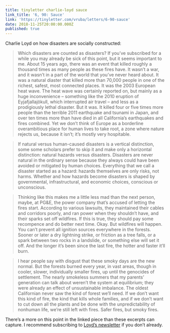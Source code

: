 ```yaml
---
title: tinyletter charlie-loyd sauce
link_title: '6, 90: Sauce'
link: 'https://tinyletter.com/vruba/letters/6-90-sauce'
date: 2018-11-25T20:00:00.000Z
published: true
---
```

Charlie Loyd on how disasters are socially constructed:

> Which disasters are counted as disasters? If you’ve subscribed for a while you may already be sick of this point, but it seems important to me. About 15 years ago, there was an event that killed roughly a thousand times as many people as these fires have. It wasn’t a war, and it wasn’t in a part of the world that you’ve never heard about. It was a natural diaster that killed more than 70,000 people in one of the richest, safest, most connected places. It was the 2003 European heat wave. The heat wave was certainly reported on, but mainly as a huge inconvenience – something like the 2010 eruption of Eyjafjallajökull, which interrupted air travel – and less as a prodigiously lethal disaster. But it was. It killed four or five times more people than the terrible 2011 earthquake and tsunami in Japan, and over ten times more than have died in all California’s earthquakes and fires combined. Yet we don’t think of Europe as a borderline overambitious place for human lives to take root, a zone where nature rejects us, because it isn’t; it’s mostly very hospitable.

> If natural versus human-caused disasters is a vertical distinction, some some scholars prefer to skip it and make only a horizontal distinction: natural hazards versus disasters. Disasters are never natural in the ordinary sense because they always could have been avoided or mitigated by human choices. Everything that we call a disaster started as a hazard: hazards themselves are only risks, not harms. Whether and how hazards become disasters is shaped by governmental, infrastructural, and economic choices, conscious or unconscious.

> Thinking like this makes me a little less mad than the next person, maybe, at PG&E, the power company that’s accused of letting the fires start. According to various lawsuits, they maintained their cables and corridors poorly, and ran power when they shouldn’t have, and their sparks set off wildfires. If this is true, they should pay some recompence and do better next time. Okay. But wildfires will happen. You can’t prevent all ignition sources everywhere in the forests. Sooner or later a dry lightning strike, or friction as a tree falls, or a spark between two rocks in a landslide, or something else will set it off. And the longer it’s been since the last fire, the hotter and faster it’ll burn.

> I hear people say with disgust that these smoky days are the new normal. But the forests burned every year, in vast areas, though in cooler, slower, individually smaller fires, up until the genocides of settlement. The nearly smokeless summers that my parents’ generation can talk about weren’t the system at equilibrium; they were already an effect of unsustainable imbalance. The oldest Californian never saw the kind of forest we’ll need. If we don’t want this kind of fire, the kind that kills whole families, and if we don’t want to cut down all the plants and be done with the unpredictability of nonhuman life, we’re still left with fires. Safer fires, but smoky fires.

There’s a more on this point in the linked piece than these excerpts can capture. I recommend subscribing to [Loyd’s newsletter](https://tinyletter.com/vruba/) if you don’t already.
